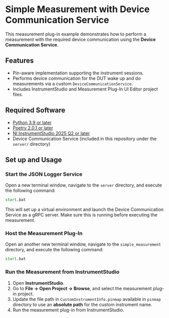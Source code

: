 # Simple Measurement with Device Communication Service

This measurement plug-in example demonstrates how to perform a measurement with the required device communication using the **Device Communication Service**.

## Features

- Pin-aware implementation supporting the instrument sessions.
- Performs device communication for the DUT wake up and do measurements via a custom `DeviceCommunicationService`.
- Includes InstrumentStudio and Measurement Plug-In UI Editor project files.

## Required Software

- [Python 3.9 or later](https://www.python.org/downloads/release/python-390/)
- [Poetry 2.0.1 or later](https://python-poetry.org/docs/#installing-with-pipx)
- [NI InstrumentStudio 2025 Q2 or later](https://www.ni.com/en/support/downloads/software-products/download.instrumentstudio.html#564301)
- Device Communication Service (included in this repository under the `server/` directory)

## Set up and Usage

### Start the JSON Logger Service

Open a new terminal window, navigate to the `server` directory, and execute the following command:

```cmd
start.bat
```

This will set up a virtual environment and launch the Device Communication Service as a gRPC server. Make sure this is running before executing the measurement.

### Host the Measurement Plug-In

Open an another new terminal window, navigate to the `simple_measurement` directory, and execute the following command:

```cmd
start.bat
```

### Run the Measurement from InstrumentStudio

1. Open **InstrumentStudio**.
2. Go to **File -> Open Project -> Browse**, and select the measurement plug-in project.
3. Update the file path in `CustomInstrumentInfo.pinmap` available in `pinmap` directory to use an **absolute path** for the custom instrument name.
4. Run the measurement plug-in from InstrumentStudio.